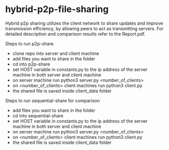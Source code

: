 # hybrid-p2p-file-sharing

Hybrid p2p sharing utilizes the client network to share updates and improve transmission efficiency, by allowing peers to act as transmitting servers.
For detailed description and comparison results refer to the Report.pdf.

Steps to run p2p-share
- clone repo into server and client machine
- add files you want to share in the folder
- cd into p2p-share 
- set HOST variable in constants.py to the ip address of the server machine in both server and client machine
- on server machine run python3 server.py <filename> <number_of_clients> 
- on <number_of_clients> client machines run python3 client.py 
- the shared file is saved inside client_data folder

Steps to run sequential-share for comparison
- add files you want to share in the folder
- cd into sequential-share 
- set HOST variable in constants.py to the ip address of the server machine in both server and client machine
- on server machine run python3 server.py <filename> <number_of_clients> 
- on <number_of_clients> client machines run python3 client.py 
- the shared file is saved inside client_data folder
